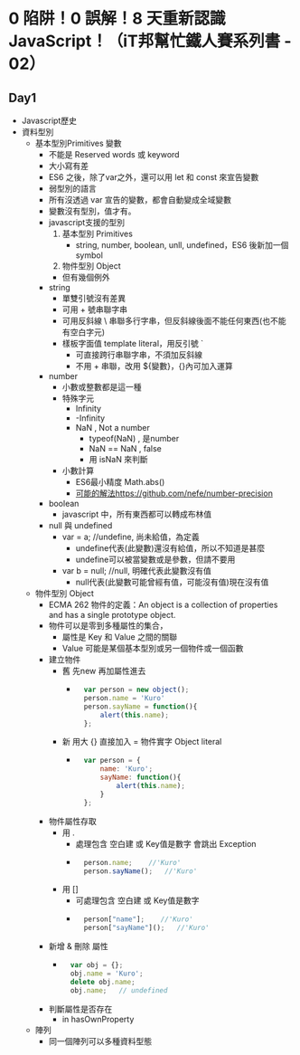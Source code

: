 # 0 陷阱！0 誤解！8 天重新認識 JavaScript！（iT邦幫忙鐵人賽系列書 - 02）
## Day1
- Javascript歷史
- 資料型別
    - 基本型別Primitives 變數
        - 不能是 Reserved words 或 keyword
        - 大小寫有差
        - ES6 之後，除了var之外，還可以用 let 和 const 來宣告變數
        - 弱型別的語言
        - 所有沒透過 var 宣告的變數，都會自動變成全域變數
        - 變數沒有型別，值才有。
        - javascript支援的型別
            1. 基本型別 Primitives
                - string, number, boolean, unll, undefined，ES6 後新加一個 symbol
            2. 物件型別 Object
            - 但有幾個例外
        - string
            - 單雙引號沒有差異
            - 可用 + 號串聯字串
            - 可用反斜線 \ 串聯多行字串，但反斜線後面不能任何東西(也不能有空白字元)
            - 樣板字面值 template literal，用反引號 ` 
                - 可直接跨行串聯字串，不須加反斜線
                - 不用 + 串聯，改用 ${變數}，{}內可加入運算
        - number
            - 小數或整數都是這一種
            - 特殊字元
                - Infinity
                - -Infinity
                - NaN , Not a number
                    - typeof(NaN) , 是number
                    - NaN == NaN , false
                    - 用 isNaN 來判斷
            - 小數計算
                - ES6最小精度 Math.abs()
                - [可能的解法https://github.com/nefe/number-precision](https://github.com/nefe/number-precision)
        - boolean
            - javascript 中，所有東西都可以轉成布林值
        - null 與 undefined
            - var = a;  //undefine, 尚未給值，為定義
                - undefine代表(此變數)還沒有給值，所以不知道是甚麼
                - undefine可以被當變數或是參數，但請不要用
            - var b = null; //null, 明確代表此變數沒有值
                - null代表(此變數可能曾經有值，可能沒有值)現在沒有值
    - 物件型別 Object
        - ECMA 262 物件的定義：An object is a collection of properties and has a single prototype object.
        - 物件可以是零到多種屬性的集合，
            - 屬性是 Key 和 Value 之間的關聯
            - Value 可能是某個基本型別或另一個物件或一個函數
        - 建立物件
            - 舊 先new 再加屬性進去
                - ```javascript
                    var person = new object();
                    person.name = 'Kuro'
                    person.sayName = function(){
                        alert(this.name);
                    };
            - 新 用大 {} 直接加入 = 物件實字 Object literal
                - ```javascript
                    var person = {
                        name: 'Kuro';
                        sayName: function(){
                            alert(this.name);
                        }
                    };
        - 物件屬性存取
            - 用 .
                - 處理包含 空白建 或 Key值是數字 會跳出 Exception
                - ```javascript
                    person.name;    //'Kuro'
                    person.sayName();   //'Kuro'
            - 用 []
                - 可處理包含 空白建 或 Key值是數字
                - ```javascript
                    person["name"];    //'Kuro'
                    person["sayName"]();   //'Kuro'
        - 新增 & 刪除 屬性
            - ```javascript
                var obj = {};
                obj.name = 'Kuro';
                delete obj.name;
                obj.name;   // undefined
        - 判斷屬性是否存在
            - in hasOwnProperty
    - 陣列
        - 同一個陣列可以多種資料型態